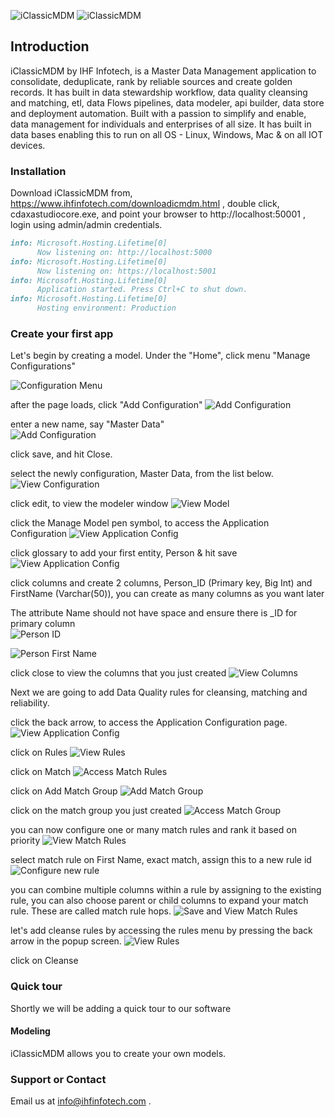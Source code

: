 ![iClassicMDM](https://www.ihfinfotech.com/uploads/1/1/5/0/115016273/icmdm-good-logo_orig.png)
![iClassicMDM](/icmdmimages/ICMDM-logo-700px-RGB.jpg)
         
## Introduction
iClassicMDM by IHF Infotech, is a Master Data Management application to consolidate, deduplicate, rank by reliable sources and create golden records.  It has built in data stewardship workflow, data quality cleansing and matching, etl, data Flows pipelines, data modeler, api builder, data store and deployment automation.   Built with a passion to simplify and enable, data management for individuals and enterprises of all size.  It has built in data bases enabling this to run on all OS - Linux, Windows, Mac & on all IOT devices.

### Installation

Download iClassicMDM from, https://www.ihfinfotech.com/downloadicmdm.html , double click, cdaxastudiocore.exe, and point your browser to http://localhost:50001 , login using admin/admin credentials. 

```markdown
info: Microsoft.Hosting.Lifetime[0]
      Now listening on: http://localhost:5000
info: Microsoft.Hosting.Lifetime[0]
      Now listening on: https://localhost:5001
info: Microsoft.Hosting.Lifetime[0]
      Application started. Press Ctrl+C to shut down.
info: Microsoft.Hosting.Lifetime[0]
      Hosting environment: Production 
```
 
### Create your first app

Let's begin by creating a model.  Under the "Home", click menu "Manage Configurations"

![Configuration Menu](https://www.ihfinfotech.com/uploads/1/1/5/0/115016273/applicationwelcome_orig.png)   

after the page loads, click "Add Configuration"
![Add Configuration](https://www.ihfinfotech.com/uploads/1/1/5/0/115016273/published/manageconfigs.png?1612121439)
  
enter a new name, say "Master Data"  
![Add Configuration](https://www.ihfinfotech.com/uploads/1/1/5/0/115016273/newconfig_orig.png)

click save, and hit Close. 

select the newly configuration, Master Data, from the list below.
![View Configuration](https://www.ihfinfotech.com/uploads/1/1/5/0/115016273/listofconfigs_orig.png)

click edit, to view the modeler window 
![View Model](https://www.ihfinfotech.com/uploads/1/1/5/0/115016273/managemodeler_orig.png)

click the Manage Model pen symbol, to access the Application Configuration 
![View Application Config](https://www.ihfinfotech.com/uploads/1/1/5/0/115016273/accessmodelerconfig_orig.png)

click glossary to add your first entity, Person & hit save 
![View Application Config](https://www.ihfinfotech.com/uploads/1/1/5/0/115016273/addnewpersonentity_orig.png)

click columns and create 2 columns, Person_ID (Primary key, Big Int) and FirstName (Varchar(50)), you can create as many columns as you want later 

The attribute Name should not have space and ensure there is _ID for primary column  
![Person ID](https://www.ihfinfotech.com/uploads/1/1/5/0/115016273/addnewcolumnpersonid_orig.png)

![Person First Name](https://www.ihfinfotech.com/uploads/1/1/5/0/115016273/addcolumnfirstname_orig.png)

click close to view the columns that you just created 
![View Columns](https://www.ihfinfotech.com/uploads/1/1/5/0/115016273/viewcolumnslist_orig.png)

Next we are going to add Data Quality rules for cleansing, matching and reliability.  

click the back arrow, to access the Application Configuration page.  
![View Application Config](https://www.ihfinfotech.com/uploads/1/1/5/0/115016273/accessmodelerconfig_orig.png)

click on Rules
![View Rules](https://www.ihfinfotech.com/uploads/1/1/5/0/115016273/accessrules_orig.png)

click on Match 
![Access Match Rules](https://www.ihfinfotech.com/uploads/1/1/5/0/115016273/accessaddmatchgroup_orig.png) 

click on Add Match Group 
![Add Match Group](https://www.ihfinfotech.com/uploads/1/1/5/0/115016273/addpersonmatchgroup_orig.png) 

click on the match group you just created 
![Access Match Group](https://www.ihfinfotech.com/uploads/1/1/5/0/115016273/viewmatchgroupforperson_orig.png) 

you can now configure one or many match rules and rank it based on priority 
![View Match Rules](https://www.ihfinfotech.com/uploads/1/1/5/0/115016273/configurematchrules_orig.png)

select match rule on First Name, exact match, assign this to a new rule id
![Configure new rule](https://www.ihfinfotech.com/uploads/1/1/5/0/115016273/addnewmatchruleforpersongroup_orig.png)

you can combine multiple columns within a rule by assigning to the existing rule, you can also choose parent or child columns to expand your match rule. These are called match rule hops. 
![Save and View Match Rules](https://www.ihfinfotech.com/uploads/1/1/5/0/115016273/viewmatchrulesforpersongroup_orig.png)

let's add cleanse rules by accessing the rules menu by pressing the back arrow in the popup screen. 
![View Rules](https://www.ihfinfotech.com/uploads/1/1/5/0/115016273/accessrules_orig.png)

click on Cleanse 



### Quick tour
Shortly we will be adding a quick tour to our software
 
#### Modeling
iClassicMDM allows you to create your own models. 

### Support or Contact

Email us at info@ihfinfotech.com . 
